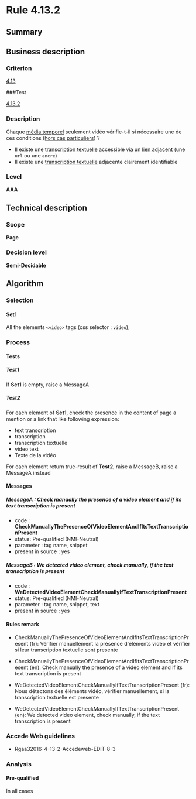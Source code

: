 # Rule 4.13.2

## Summary

## Business description

### Criterion

[4.13](http://references.modernisation.gouv.fr/rgaa/criteres.html#crit-4-13)

###Test

[4.13.2](http://references.modernisation.gouv.fr/rgaa/criteres.html#test-4-13-2)

### Description

Chaque <a href="http://references.modernisation.gouv.fr/rgaa/glossaire.html#mdia-temporel-type-son-vido-et-synchronis">m&eacute;dia temporel</a> seulement vid&eacute;o v&eacute;rifie-t-il si n&eacute;cessaire une de ces conditions <a href="http://references.modernisation.gouv.fr/rgaa/cas-particuliers.html#cp-4-1,4-2,4-3,4-5,4-7,4-9,4-11,4-13" title="Cas particuliers pour le crit&egrave;re 4.13">(hors cas particuliers</a>) ? 
 
 *  Il existe une <a href="http://references.modernisation.gouv.fr/rgaa/glossaire.html#transcription-textuelle-media-temporel">transcription textuelle</a> accessible via un <a href="http://references.modernisation.gouv.fr/rgaa/glossaire.html#lien-adjacent">lien adjacent</a> (une `url` ou une `ancre`) 
 *  Il existe une <a href="http://references.modernisation.gouv.fr/rgaa/glossaire.html#transcription-textuelle-media-temporel">transcription textuelle</a> adjacente clairement identifiable 


### Level

**AAA**

## Technical description

### Scope

**Page**

### Decision level

**Semi-Decidable**

## Algorithm

### Selection

#### Set1

All the elements `<video>` tags (css selector : `video`);

### Process

#### Tests

##### Test1

If **Set1** is empty, raise a MessageA

##### Test2

For each element of **Set1**, check the presence in the content of page a mention or a link that like following expression:
 - text transcription
 - transcription 
 - transcription textuelle
 - video text
 - Texte de la vidéo

For each element return true-result of **Test2**, raise a MessageB, raise a MessageA instead

#### Messages

##### MessageA : Check manually the presence of a video element and if its text transcription is present

-    code : **CheckManuallyThePresenceOfVideoElementAndIfItsTextTranscriptionPresent** 
-    status: Pre-qualified (NMI-Neutral)
-    parameter : tag name, snippet
-    present in source : yes

##### MessageB : We detected video element, check manually, if the text transcription is present

-    code : **WeDetectedVideoElementCheckManuallyIfTextTranscriptionPresent** 
-    status: Pre-qualified (NMI-Neutral)
-    parameter : tag name, snippet, text
-    present in source : yes

#### Rules remark

 * CheckManuallyThePresenceOfVideoElementAndIfItsTextTranscriptionPresent (fr): V&eacute;rifier manuellement la pr&eacute;sence d'&eacute;l&eacute;ments vid&eacute;o et v&eacute;rifier si leur transcription textuelle sont presente
 * CheckManuallyThePresenceOfVideoElementAndIfItsTextTranscriptionPresent (en): Check manually the presence of a video element and if its text transcription is present

 * WeDetectedVideoElementCheckManuallyIfTextTranscriptionPresent (fr): Nous d&eacute;tectons des &eacute;l&eacute;ments vid&eacute;o, v&eacute;rifier manuellement, si la transcription textuelle est presente
 * WeDetectedVideoElementCheckManuallyIfTextTranscriptionPresent (en): We detected video element, check manually, if the text transcription is present

### Accede Web guidelines

 * Rgaa32016-4-13-2-Accedeweb-EDIT-8-3

### Analysis

#### Pre-qualified

In all cases
